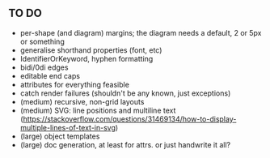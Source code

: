 TO DO
-----

* per-shape (and diagram) margins; the diagram needs a default, 2 or 5px or something
* generalise shorthand properties (font, etc)
* IdentifierOrKeyword, hyphen formatting
* bidi/0di edges
* editable end caps
* attributes for everything feasible
* catch render failures (shouldn't be any known, just exceptions)
* (medium) recursive, non-grid layouts
* (medium) SVG: line positions and multiline text (https://stackoverflow.com/questions/31469134/how-to-display-multiple-lines-of-text-in-svg)
* (large) object templates
* (large) doc generation, at least for attrs. or just handwrite it all?

